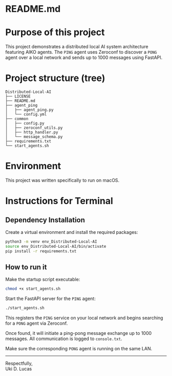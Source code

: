 # README.md

# Purpose of this project

This project demonstrates a distributed local AI system architecture
featuring AIKO agents. The `PING` agent uses Zeroconf to discover a
`PONG` agent over a local network and sends up to 1000 messages using
FastAPI.

# Project structure (tree)

```
Distributed-Local-AI
├── LICENSE
├── README.md
├── agent_ping
│   ├── agent_ping.py
│   └── config.yml
├── common
│   ├── config.py
│   ├── zeroconf_utils.py
│   ├── http_handler.py
│   └── message_schema.py
├── requirements.txt
└── start_agents.sh
```

# Environment

This project was written specifically to run on macOS.

# Instructions for Terminal

## Dependency Installation

Create a virtual environment and install the required packages:

```bash
python3 -m venv env_Distributed-Local-AI
source env_Distributed-Local-AI/bin/activate
pip install -r requirements.txt
```

## How to run it

Make the startup script executable:

```bash
chmod +x start_agents.sh
```

Start the FastAPI server for the `PING` agent:

```bash
./start_agents.sh
```

This registers the `PING` service on your local network and begins
searching for a `PONG` agent via Zeroconf.

Once found, it will initiate a ping-pong message exchange up to 1000
messages. All communication is logged to `console.txt`.

Make sure the corresponding `PONG` agent is running on the same LAN.

---

Respectfully,  
Uki D. Lucas
